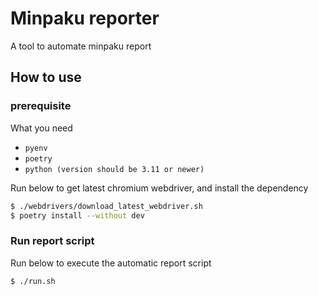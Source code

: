 # Minpaku reporter
A tool to automate minpaku report
## How to use
### prerequisite
What you need
- `pyenv`
- `poetry`
- `python (version should be 3.11 or newer)`

Run below to get latest chromium webdriver, and install the dependency

```bash
$ ./webdrivers/download_latest_webdriver.sh
$ poetry install --without dev
```
### Run report script
Run below to execute the automatic report script

```bash
$ ./run.sh
```
